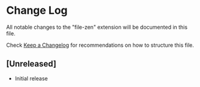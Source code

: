 # Change Log

All notable changes to the "file-zen" extension will be documented in this file.

Check [Keep a Changelog](http://keepachangelog.com/) for recommendations on how to structure this file.

## [Unreleased]

- Initial release